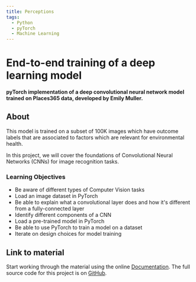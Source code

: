 ```yaml
---
title: Perceptions
tags:
  - Python
  - pyTorch
  - Machine Learning
---
```

# End-to-end training of a deep learning model

**pyTorch implementation of a deep convolutional neural network model trained on Places365 data, developed by Emily Muller.**

## About

This model is trained on a subset of 100K images which have outcome labels that are associated to factors which are relevant for environmental health.

In this project, we will cover the foundations of Convolutional Neural Networks (CNNs) for image recognition tasks.

### Learning Objectives
- Be aware of different types of Computer Vision tasks
- Load an image dataset in PyTorch
- Be able to explain what a convolutional layer does and how it's different from a fully-connected layer
- Identify different components of a CNN
- Load a pre-trained model in PyTorch
- Be able to use PyTorch to train a model on a dataset
- Iterate on design choices for model training

## Link to material

Start working through the material using the online [Documentation](https://imperialcollegelondon.github.io/recode-perceptions/).
The full source code for this project is on [GitHub](https://github.com/ImperialCollegeLondon/recode-perceptions/).
